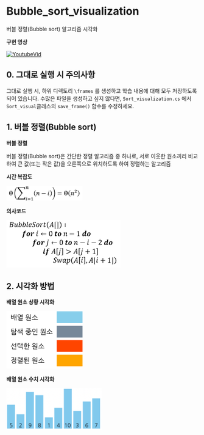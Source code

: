 # Bubble_sort_visualization
버블 정렬(Bubble sort) 알고리즘 시각화

**구현 영상**

[![YoutubeVid](http://img.youtube.com/vi/kRj5ols33GM/0.jpg)](http://www.youtube.com/watch?v=kRj5ols33GM)

## 0. 그대로 실행 시 주의사항
그대로 실행 시, 하위 디렉토리 ```\frames``` 를 생성하고 학습 내용에 대해 모두 저장하도록 되어 있습니다.
수많은 파일을 생성하고 싶지 않다면, ```Sort_visualization.cs``` 에서 ```Sort_visual```클래스의  ```save_frame()``` 함수를 수정하세요.

## 1. 버블 정렬(Bubble sort)
**버블 정렬**

 버블 정렬(Bubble sort)은 간단한 정렬 알고리즘 중 하나로, 서로 이웃한 원소끼리 비교하여 큰 값(또는 작은 값)을 오른쪽으로 위치하도록 하여 정렬하는 알고리즘

**시간 복잡도**

<img src="./images/time_complexity.png" alt="" width="200"/>

**의사코드**

<img src="./images/pseudocode.png" alt="" width="300"/>

## 2. 시각화 방법
**배열 원소 상황 시각화**

<img src="./images/symbol.png" alt="" width="200"/>

**배열 원소 수치 시각화**

<img src="./images/visual.png" alt="" width="250"/>
